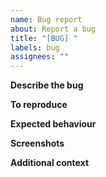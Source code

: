 ```yaml
---
name: Bug report
about: Report a bug
title: "[BUG] "
labels: bug
assignees: ""
---
```


**Describe the bug**

<!-- A clear and concise description of what the bug is -->

**To reproduce**

<!-- Steps to reproduce the behaviour -->

**Expected behaviour**

<!-- A clear and concise description of what you expected to happen -->

**Screenshots**

<!-- If applicable, add screenshots to help explain your problem -->

**Additional context**

<!-- Add any other context about the problem here -->
